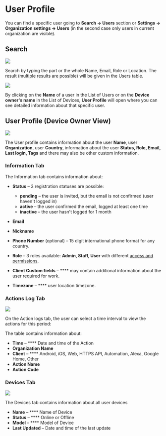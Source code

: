# User Profile

You can find a specific user going to **Search -> Users** section or **Settings -> Organization settings -> Users** (in the second case only users in current organization are visible).

## Search

![](../../.gitbook/assets/search-user.png)

Search by typing the part or the whole Name, Email,  Role or Location. The result (multiple results are possible) will be given in the Users table.&#x20;

![](../../.gitbook/assets/all-users-list.-1png.png)

By clicking on the **Name** of a user in the List of Users or on the **Device owner's name** in the List of Devices, **User Profile** will open where you can see detailed information about that specific user.

## User Profile (Device Owner View)

![](../../.gitbook/assets/user-action-menu.png)

The User profile contains information about the user **Name**, user **Organization**, user **Country**, information about the user **Status, Role, Email, Last login, Tags** and there may also be other custom information.

### Information Tab

The Information tab contains information about:&#x20;

*   **Status** – 3 registration statuses are possible:

    * **pending** – the user is invited, but the email is not confirmed (user haven't logged in)&#x20;
    * **active** – the user confirmed the email, logged at least one time&#x20;
    * **inactive** – the user hasn't logged for 1 month


* **Email**&#x20;
* **Nickname**
* **Phone Number** (optional) – 15 digit international phone format for any country.&#x20;
* **Role** – 3 roles available: **Admin, Staff, User** with different [access and permissions](../settings/access.md).
* **Client Custom fields** – **** may contain additional information about the user required for work.
* **Timezone** – **** user location timezone.

### Actions Log Tab

![](../../.gitbook/assets/user-action-log.png)

On the Action logs tab, the user can select a time interval to view the actions for this period:



The table contains information about:

* **Time** – **** Date and time of the Action
* **Organization Name**
* **Client** – **** Android, iOS, Web, HTTPS API, Automation, Alexa, Google Home, Other
* **Action Name**
* **Action Code**

### Devices Tab

![](../../.gitbook/assets/user-devices.png)

The Devices tab contains information about all user devices

* **Name** – **** Name of Device
* **Status** – **** Online or Offline
* **Model** – **** Model of Device
* **Last Updated** – Date and time of the last update
